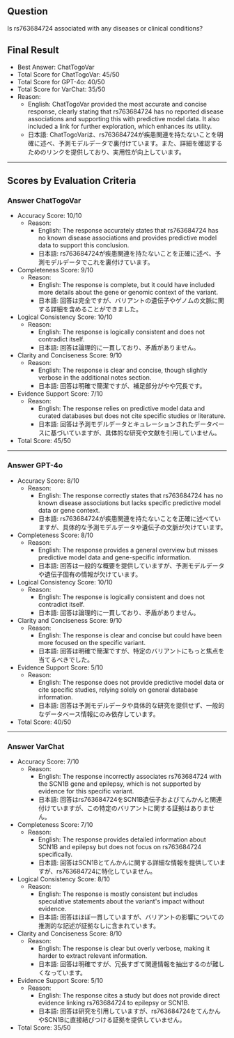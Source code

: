 ## Question

Is rs763684724 associated with any diseases or clinical conditions?

## Final Result

- Best Answer: ChatTogoVar
- Total Score for ChatTogoVar: 45/50
- Total Score for GPT-4o: 40/50
- Total Score for VarChat: 35/50
- Reason:
  - English: ChatTogoVar provided the most accurate and concise response, clearly stating that rs763684724 has no reported disease associations and supporting this with predictive model data. It also included a link for further exploration, which enhances its utility.
  - 日本語: ChatTogoVarは、rs763684724が疾患関連を持たないことを明確に述べ、予測モデルデータで裏付けています。また、詳細を確認するためのリンクを提供しており、実用性が向上しています。

---

## Scores by Evaluation Criteria

### Answer ChatTogoVar
- Accuracy Score: 10/10
  - Reason: 
    - English: The response accurately states that rs763684724 has no known disease associations and provides predictive model data to support this conclusion.
    - 日本語: rs763684724が疾患関連を持たないことを正確に述べ、予測モデルデータでこれを裏付けています。
- Completeness Score: 9/10
  - Reason: 
    - English: The response is complete, but it could have included more details about the gene or genomic context of the variant.
    - 日本語: 回答は完全ですが、バリアントの遺伝子やゲノムの文脈に関する詳細を含めることができました。
- Logical Consistency Score: 10/10
  - Reason: 
    - English: The response is logically consistent and does not contradict itself.
    - 日本語: 回答は論理的に一貫しており、矛盾がありません。
- Clarity and Conciseness Score: 9/10
  - Reason: 
    - English: The response is clear and concise, though slightly verbose in the additional notes section.
    - 日本語: 回答は明確で簡潔ですが、補足部分がやや冗長です。
- Evidence Support Score: 7/10
  - Reason: 
    - English: The response relies on predictive model data and curated databases but does not cite specific studies or literature.
    - 日本語: 回答は予測モデルデータとキュレーションされたデータベースに基づいていますが、具体的な研究や文献を引用していません。
- Total Score: 45/50

---

### Answer GPT-4o
- Accuracy Score: 8/10
  - Reason: 
    - English: The response correctly states that rs763684724 has no known disease associations but lacks specific predictive model data or gene context.
    - 日本語: rs763684724が疾患関連を持たないことを正確に述べていますが、具体的な予測モデルデータや遺伝子の文脈が欠けています。
- Completeness Score: 8/10
  - Reason: 
    - English: The response provides a general overview but misses predictive model data and gene-specific information.
    - 日本語: 回答は一般的な概要を提供していますが、予測モデルデータや遺伝子固有の情報が欠けています。
- Logical Consistency Score: 10/10
  - Reason: 
    - English: The response is logically consistent and does not contradict itself.
    - 日本語: 回答は論理的に一貫しており、矛盾がありません。
- Clarity and Conciseness Score: 9/10
  - Reason: 
    - English: The response is clear and concise but could have been more focused on the specific variant.
    - 日本語: 回答は明確で簡潔ですが、特定のバリアントにもっと焦点を当てるべきでした。
- Evidence Support Score: 5/10
  - Reason: 
    - English: The response does not provide predictive model data or cite specific studies, relying solely on general database information.
    - 日本語: 回答は予測モデルデータや具体的な研究を提供せず、一般的なデータベース情報にのみ依存しています。
- Total Score: 40/50

---

### Answer VarChat
- Accuracy Score: 7/10
  - Reason: 
    - English: The response incorrectly associates rs763684724 with the SCN1B gene and epilepsy, which is not supported by evidence for this specific variant.
    - 日本語: 回答はrs763684724をSCN1B遺伝子およびてんかんと関連付けていますが、この特定のバリアントに関する証拠はありません。
- Completeness Score: 7/10
  - Reason: 
    - English: The response provides detailed information about SCN1B and epilepsy but does not focus on rs763684724 specifically.
    - 日本語: 回答はSCN1Bとてんかんに関する詳細な情報を提供していますが、rs763684724に特化していません。
- Logical Consistency Score: 8/10
  - Reason: 
    - English: The response is mostly consistent but includes speculative statements about the variant's impact without evidence.
    - 日本語: 回答はほぼ一貫していますが、バリアントの影響についての推測的な記述が証拠なしに含まれています。
- Clarity and Conciseness Score: 8/10
  - Reason: 
    - English: The response is clear but overly verbose, making it harder to extract relevant information.
    - 日本語: 回答は明確ですが、冗長すぎて関連情報を抽出するのが難しくなっています。
- Evidence Support Score: 5/10
  - Reason: 
    - English: The response cites a study but does not provide direct evidence linking rs763684724 to epilepsy or SCN1B.
    - 日本語: 回答は研究を引用していますが、rs763684724をてんかんやSCN1Bに直接結びつける証拠を提供していません。
- Total Score: 35/50